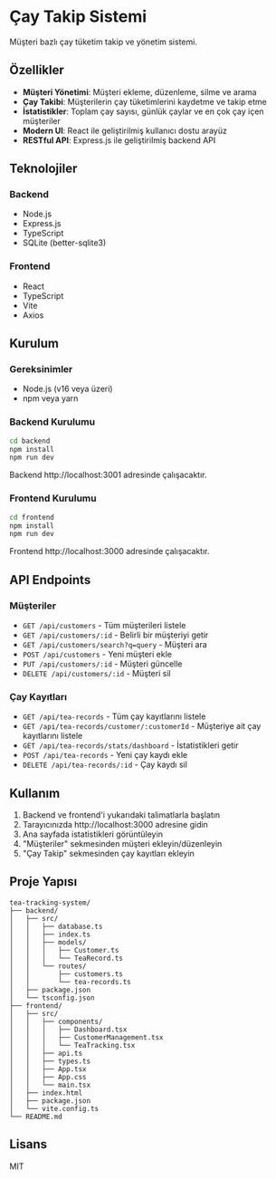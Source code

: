 # Çay Takip Sistemi

Müşteri bazlı çay tüketim takip ve yönetim sistemi.

## Özellikler

- **Müşteri Yönetimi**: Müşteri ekleme, düzenleme, silme ve arama
- **Çay Takibi**: Müşterilerin çay tüketimlerini kaydetme ve takip etme
- **İstatistikler**: Toplam çay sayısı, günlük çaylar ve en çok çay içen müşteriler
- **Modern UI**: React ile geliştirilmiş kullanıcı dostu arayüz
- **RESTful API**: Express.js ile geliştirilmiş backend API

## Teknolojiler

### Backend
- Node.js
- Express.js
- TypeScript
- SQLite (better-sqlite3)

### Frontend
- React
- TypeScript
- Vite
- Axios

## Kurulum

### Gereksinimler
- Node.js (v16 veya üzeri)
- npm veya yarn

### Backend Kurulumu

```bash
cd backend
npm install
npm run dev
```

Backend http://localhost:3001 adresinde çalışacaktır.

### Frontend Kurulumu

```bash
cd frontend
npm install
npm run dev
```

Frontend http://localhost:3000 adresinde çalışacaktır.

## API Endpoints

### Müşteriler
- `GET /api/customers` - Tüm müşterileri listele
- `GET /api/customers/:id` - Belirli bir müşteriyi getir
- `GET /api/customers/search?q=query` - Müşteri ara
- `POST /api/customers` - Yeni müşteri ekle
- `PUT /api/customers/:id` - Müşteri güncelle
- `DELETE /api/customers/:id` - Müşteri sil

### Çay Kayıtları
- `GET /api/tea-records` - Tüm çay kayıtlarını listele
- `GET /api/tea-records/customer/:customerId` - Müşteriye ait çay kayıtlarını listele
- `GET /api/tea-records/stats/dashboard` - İstatistikleri getir
- `POST /api/tea-records` - Yeni çay kaydı ekle
- `DELETE /api/tea-records/:id` - Çay kaydı sil

## Kullanım

1. Backend ve frontend'i yukarıdaki talimatlarla başlatın
2. Tarayıcınızda http://localhost:3000 adresine gidin
3. Ana sayfada istatistikleri görüntüleyin
4. "Müşteriler" sekmesinden müşteri ekleyin/düzenleyin
5. "Çay Takip" sekmesinden çay kayıtları ekleyin

## Proje Yapısı

```
tea-tracking-system/
├── backend/
│   ├── src/
│   │   ├── database.ts
│   │   ├── index.ts
│   │   ├── models/
│   │   │   ├── Customer.ts
│   │   │   └── TeaRecord.ts
│   │   └── routes/
│   │       ├── customers.ts
│   │       └── tea-records.ts
│   ├── package.json
│   └── tsconfig.json
├── frontend/
│   ├── src/
│   │   ├── components/
│   │   │   ├── Dashboard.tsx
│   │   │   ├── CustomerManagement.tsx
│   │   │   └── TeaTracking.tsx
│   │   ├── api.ts
│   │   ├── types.ts
│   │   ├── App.tsx
│   │   ├── App.css
│   │   └── main.tsx
│   ├── index.html
│   ├── package.json
│   └── vite.config.ts
└── README.md
```

## Lisans

MIT
